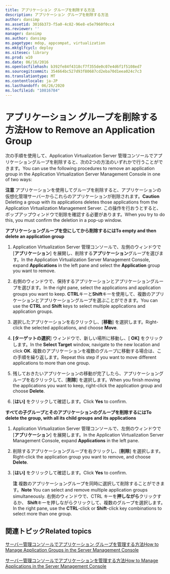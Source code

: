 ```yaml
---
title: アプリケーション グループを削除する方法
description: アプリケーション グループを削除する方法
author: dansimp
ms.assetid: 3016b373-f5a0-4c82-96e8-e5e7960f0cc4
ms.reviewer: ''
manager: dansimp
ms.author: dansimp
ms.pagetype: mdop, appcompat, virtualization
ms.mktglfcycl: deploy
ms.sitesec: library
ms.prod: w10
ms.date: 06/16/2016
ms.openlocfilehash: b392fe84f4318cf7f355de0c07e4d6f1f5108ed7
ms.sourcegitcommit: 354664bc527d93f80687cd2eba70d1eea024c7c3
ms.translationtype: MT
ms.contentlocale: ja-JP
ms.lasthandoff: 06/26/2020
ms.locfileid: "10816784"
---
```

# <span data-ttu-id="639c6-103">アプリケーション グループを削除する方法</span><span class="sxs-lookup"><span data-stu-id="639c6-103">How to Remove an Application Group</span></span>


<span data-ttu-id="639c6-104">次の手順を使用して、Application Virtualization Server 管理コンソールでアプリケーショングループを削除すると、次の2つの方法のいずれかで行うことができます。</span><span class="sxs-lookup"><span data-stu-id="639c6-104">You can use the following procedures to remove an application group in the Application Virtualization Server Management Console in one of two ways:</span></span>

<span data-ttu-id="639c6-105">**注意** アプリケーションを使用してグループを削除すると、アプリケーションの仮想化管理サーバーからこれらのアプリケーションが削除されます。</span><span class="sxs-lookup"><span data-stu-id="639c6-105">**Caution** Deleting a group with its applications deletes those applications from the Application Virtualization Management Server.</span></span> <span data-ttu-id="639c6-106">この操作を行おうとすると、ポップアップウィンドウで削除を確認する必要があります。</span><span class="sxs-lookup"><span data-stu-id="639c6-106">When you try to do this, you must confirm the deletion in a pop-up window.</span></span>

 

**<span data-ttu-id="639c6-107">アプリケーショングループを空にしてから削除するには</span><span class="sxs-lookup"><span data-stu-id="639c6-107">To empty and then delete an application group</span></span>**

1.  <span data-ttu-id="639c6-108">Application Virtualization Server 管理コンソールで、左側のウィンドウで [**アプリケーション**] を展開し、削除する**アプリケーション**グループを選びます。</span><span class="sxs-lookup"><span data-stu-id="639c6-108">In the Application Virtualization Server Management Console, expand **Applications** in the left pane and select the **Application** group you want to remove.</span></span>

2.  <span data-ttu-id="639c6-109">右側のウィンドウで、保持するアプリケーションとアプリケーショングループを選びます。</span><span class="sxs-lookup"><span data-stu-id="639c6-109">In the right pane, select the applications and application groups you want to keep.</span></span> <span data-ttu-id="639c6-110">**CTRL**キーと**Shift**キーを使用して、複数のアプリケーションとアプリケーショングループを選ぶことができます。</span><span class="sxs-lookup"><span data-stu-id="639c6-110">You can use the **CTRL** and **Shift** keys to select multiple applications and application groups.</span></span>

3.  <span data-ttu-id="639c6-111">選択したアプリケーションを右クリックし、[**移動**] を選択します。</span><span class="sxs-lookup"><span data-stu-id="639c6-111">Right-click the selected applications, and choose **Move**.</span></span>

4.  <span data-ttu-id="639c6-112">**[ターゲットの選択**] ウィンドウで、新しい場所に移動し、[ **OK]** をクリックします。</span><span class="sxs-lookup"><span data-stu-id="639c6-112">In the **Select Target** window, navigate to the new location and click **OK**.</span></span> <span data-ttu-id="639c6-113">複数のアプリケーションを複数のグループに移動する場合は、この手順を繰り返します。</span><span class="sxs-lookup"><span data-stu-id="639c6-113">Repeat this step if you want to move different applications to more than one group.</span></span>

5.  <span data-ttu-id="639c6-114">残しておきたいアプリケーションの移動が完了したら、アプリケーショングループを右クリックして、[**削除**] を選択します。</span><span class="sxs-lookup"><span data-stu-id="639c6-114">When you finish moving the applications you want to keep, right-click the application group and choose **Delete**.</span></span>

6.  <span data-ttu-id="639c6-115">[**はい]** をクリックして確認します。</span><span class="sxs-lookup"><span data-stu-id="639c6-115">Click **Yes** to confirm.</span></span>

**<span data-ttu-id="639c6-116">すべての子グループとそのアプリケーションのグループを削除するには</span><span class="sxs-lookup"><span data-stu-id="639c6-116">To delete the group, with all its child groups and its applications</span></span>**

1.  <span data-ttu-id="639c6-117">Application Virtualization Server 管理コンソールで、左側のウィンドウで [**アプリケーション**] を展開します。</span><span class="sxs-lookup"><span data-stu-id="639c6-117">In the Application Virtualization Server Management Console, expand **Applications** in the left pane.</span></span>

2.  <span data-ttu-id="639c6-118">削除するアプリケーショングループを右クリックし、[**削除**] を選択します。</span><span class="sxs-lookup"><span data-stu-id="639c6-118">Right-click the application group you want to remove, and choose **Delete**.</span></span>

3.  <span data-ttu-id="639c6-119">[**はい]** をクリックして確認します。</span><span class="sxs-lookup"><span data-stu-id="639c6-119">Click **Yes** to confirm.</span></span>

    <span data-ttu-id="639c6-120">**注** 複数のアプリケーショングループを同時に選択して削除することができます。</span><span class="sxs-lookup"><span data-stu-id="639c6-120">**Note** You can select and remove multiple application groups simultaneously.</span></span> <span data-ttu-id="639c6-121">右側のウィンドウで、CTRL キーを**押しながら**クリックするか、 **Shift**キーを押しながらクリックして、複数のグループを選択します。</span><span class="sxs-lookup"><span data-stu-id="639c6-121">In the right pane, use the **CTRL**-click or **Shift**-click key combinations to select more than one group.</span></span>

     

## <span data-ttu-id="639c6-122">関連トピック</span><span class="sxs-lookup"><span data-stu-id="639c6-122">Related topics</span></span>


[<span data-ttu-id="639c6-123">サーバー管理コンソールでアプリケーション グループを管理する方法</span><span class="sxs-lookup"><span data-stu-id="639c6-123">How to Manage Application Groups in the Server Management Console</span></span>](how-to-manage-application-groups-in-the-server-management-console.md)

[<span data-ttu-id="639c6-124">サーバー管理コンソールでアプリケーションを管理する方法</span><span class="sxs-lookup"><span data-stu-id="639c6-124">How to Manage Applications in the Server Management Console</span></span>](how-to-manage-applications-in-the-server-management-console.md)

 

 





